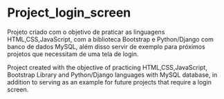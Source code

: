 # Project_login_screen
 Projeto criado com o objetivo de praticar as linguagens HTML,CSS,JavaScript, com a biblioteca Bootstrap e Python/Django com banco de dados MySQL, além disso servir de exemplo para próximos projetos que necessitam de uma tela de login.
 
 Project created with the objective of practicing HTML,CSS,JavaScript, Bootstrap Library and Python/Django languages ​​with MySQL database, in addition to serving as an example for future projects that require a login screen.
